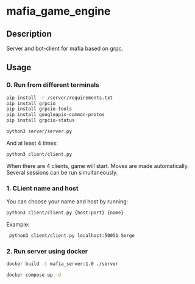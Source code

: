 # mafia_game_engine

## Description

Server and bot-client for mafia based on grpc.

## Usage

### 0. Run from different terminals

```bash
pip install -r /server/requirements.txt
pip install grpcio
pip install grpcio-tools
pip install googleapis-common-protos
pip install grpcio-status
```
```bash
python3 server/server.py
```
And at least 4 times: 

```bash
python3 client/client.py
```

When there are 4 clients, game will start. Moves are made automatically. Several sessions can be run simultaneously.

### 1. CLient name and host

You can choose your name and host by running:
```bash
python3 client/client.py {host:port} {name}
```

Example:

```bash
 python3 client/client.py localhost:50051 Serge
```

### 2. Run server using docker

```bash
docker build -t mafia_server:1.0 ./server

docker compose up -d
```
